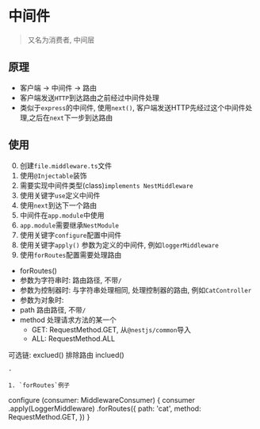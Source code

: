 # 中间件
> 又名为消费者, 中间层

## 原理
- 客户端 -> 中间件 -> 路由
- 客户端发送`HTTP`到达路由之前经过中间件处理
- 类似于`express`的中间件, 使用`next()`, 客户端发送HTTP先经过这个中间件处理,之后在`next`下一步到达路由

## 使用
0. 创建`file.middleware.ts`文件
1. 使用`@Injectable`装饰
2. 需要实现中间件类型(class)`implements NestMiddleware`
3. 使用关键字`use`定义中间件
4. 使用`next`到达下一个路由
5. 中间件在`app.module`中使用
6. `app.module`需要继承`NestModule`
7. 使用关键字`configure`配置中间件
8. 使用关键字`apply()` 参数为定义的中间件, 例如`loggerMiddleware`
9. 使用`forRoutes`配置需要处理路由

- forRoutes()
- 参数为字符串时: 路由路径, 不带`/`
- 参数为控制器时: 与字符串处理相同, 处理控制器的路由, 例如`CatController`
- 参数为对象时:
- path 路由路径, 不带`/`
- method 处理请求方法的某一个
	- GET: RequestMethod.GET, 从`@nestjs/common`导入
	- ALL: RequestMethod.ALL

可选链: 
exclued() 排除路由
inclued()

```
- 

1. `forRoutes`例子
```
configure (consumer: MiddlewareConsumer) {
		consumer
		.apply(LoggerMiddleware)
		.forRoutes({
			path: 'cat',
			method: RequestMethod.GET,
		})
	}
```